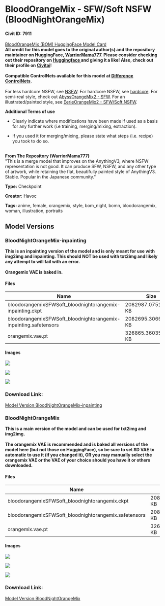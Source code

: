 # BloodOrangeMix - SFW/Soft NSFW (BloodNightOrangeMix)

#### Civit ID: 7911

<p><a target="_blank" rel="ugc" href="https://huggingface.co/WarriorMama777/OrangeMixs#bloodorangemix-bom">BloodOrangeMix (BOM) HuggingFace Model Card</a><br /><strong>All credit for this model goes to the original author(s) and the repository maintainer on HuggingFace, </strong><a target="_blank" rel="ugc" href="https://huggingface.co/WarriorMama777"><strong>WarriorMama777</strong></a><strong>. Please consider checking out their repository on </strong><a target="_blank" rel="ugc" href="https://huggingface.co/WarriorMama777/OrangeMixs"><strong>Huggingface </strong></a><strong>and giving it a like! Also, check out their profile on </strong><a target="_blank" rel="ugc" href="https://civitai.com/user/WarriorMama777"><strong>Civitai</strong></a><strong>!</strong><br /><br /><strong>Compatible ControlNets available for this model at </strong><a target="_blank" rel="ugc" href="https://civitai.com/models/9557/abyssorangemix2-controlnets"><strong>Difference ControlNets</strong></a><strong>.</strong><br /><br />For less hardcore NSFW, see <a target="_blank" rel="ugc" href="https://civitai.com/models/7926/bloodorangemix-nsfw-bloodorangemixhalf">NSFW</a>. For hardcore NSFW, see <a target="_blank" rel="ugc" href="https://civitai.com/models/7933/bloodorangemix-hardcore">hardcore</a>. For semi-real style, check out <a target="_blank" rel="ugc" href="https://civitai.com/models/4437/abyssorangemix2-sfw">AbyssOrangeMix2 - SFW</a>. For an illustrated/painted style, see <a target="_blank" rel="ugc" href="https://civitai.com/models/8402/eerieorangemix2-sfwsoft-nsfw-eerieorangemix2night">EerieOrangeMix2 - SFW/Soft NSFW</a>.<br /></p><p><strong>Additional Terms of use</strong></p><ul><li><p>Clearly indicate where modifications have been made if used as a basis for any further work (i.e training, merging/mixing, extraction).</p></li><li><p>If you used it for merging/mixing, please state what steps (i.e. recipe) you took to do so.</p></li></ul><p><br /><strong>From The Repository (WarriorMama777)</strong><br />"This is a merge model that improves on the AnythingV3, where NSFW representation is not good. It can produce SFW, NSFW, and any other type of artwork, while retaining the flat, beautifully painted style of AnythingV3. Stable. Popular in the Japanese community."</p>

**Type:** Checkpoint

**Creator:** Havoc

**Tags:** anime, female, orangemix, style, bom_night, bomn, bloodorangemix, woman, illustration, portraits

## Model Versions

### BloodNightOrangeMix-inpainting

<p><strong>This is an inpainting version of the model and is only meant for use with img2img and inpainting. This should NOT be used with txt2img and likely any attempt to will fail with an error.</strong><br /><br /><strong>Orangemix VAE is baked in.</strong></p>

#### Files

| Name | Size | Type | Format | Download Url | AutoV1 | AutoV2 | SHA256 | CRC32 | BLAKE3 |
| --- | --- | --- | --- | --- | --- | --- | --- | --- | --- |
| bloodorangemixSFWSoft_bloodnightorangemix-inpainting.ckpt | 2082987.075195312 KB | Pruned Model | PickleTensor | https://civitai.com/api/download/models/9532?type=Pruned%20Model&format=PickleTensor&size=pruned&fp=fp16 | 1D5232E8 | B36AA4AFFA | B36AA4AFFA296E73B9A12278AD676DB2903256B00ACA483770B90EEDEB46F583 | 4ED01F11 | 6BA97E22F8D7236082CB4FE359CE66D77B9549BD9604D5ADFA8C7C5886626119 |
| bloodorangemixSFWSoft_bloodnightorangemix-inpainting.safetensors | 2082695.306640625 KB | Pruned Model | SafeTensor | https://civitai.com/api/download/models/9532 | A22EF41A | DA544D4BBA | DA544D4BBA438F9875C0E6D0624D1344C93AC0390DFC722B10AAD51847359808 | 6F2D66EF | CD5BFAC378C40E4806997B75D7A0CC2AB2EF92F8232ED54F61F662D01E7D0464 |
| orangemix.vae.pt | 326865.3603515625 KB | VAE | Other | https://civitai.com/api/download/models/9532?type=VAE&format=Other | D6BD7129 | F768813EDC | F768813EDCE84239D70CE8A24CB496B9EF444C4E5AAFF435E45CAAD5CC1D39A2 | C57B09F9 | 96BE1502EAA0A73DE02DEF1983D474499662281859B70B7582FD200CC8FDE731 |

#### Images

<p><img src="https://image.civitai.com/xG1nkqKTMzGDvpLrqFT7WA/02190a47-1b78-4307-42a8-c76568cda900/width=450/91941.jpeg" /></p>

<p><img src="https://image.civitai.com/xG1nkqKTMzGDvpLrqFT7WA/497eae00-79ad-4ab8-b2c3-97ca59ffd300/width=450/91940.jpeg" /></p>

<p><img src="https://image.civitai.com/xG1nkqKTMzGDvpLrqFT7WA/4c69b990-efe0-418e-3345-ec36060ca100/width=450/91939.jpeg" /></p>

### Download Link:

[Model Version BloodNightOrangeMix-inpainting](https://civitai.com/api/download/models/9532)

### BloodNightOrangeMix

<p><strong>This is a main version of the model and can be used for txt2img and img2img.<br /><br />The orangemix VAE is recommended and is baked all versions of the model here (but not those on HuggingFace), so be sure to set SD VAE to automatic to use it (if you changed it), OR you may manually select the orangemix VAE or the VAE of your choice should you have it or others downloaded.</strong></p>

#### Files

| Name | Size | Type | Format | Download Url | AutoV1 | AutoV2 | SHA256 | CRC32 | BLAKE3 |
| --- | --- | --- | --- | --- | --- | --- | --- | --- | --- |
| bloodorangemixSFWSoft_bloodnightorangemix.ckpt | 2082906.120117188 KB | Pruned Model | PickleTensor | https://civitai.com/api/download/models/9328?type=Pruned%20Model&format=PickleTensor&size=pruned&fp=fp16 | 986449AA | BA15555E84 | BA15555E8419F983D587B6D5305D2B3BFFE0619013B168010C0435306B2181ED | AEF371A5 | 44EED146465684588324A2453C84986523C29A6085CBBD75E1011A3434DA51CA |
| bloodorangemixSFWSoft_bloodnightorangemix.safetensors | 2082642.647460938 KB | Pruned Model | SafeTensor | https://civitai.com/api/download/models/9328 | - | - | - | - | - |
| orangemix.vae.pt | 326865.3603515625 KB | VAE | Other | https://civitai.com/api/download/models/9328?type=VAE&format=Other | D6BD7129 | F768813EDC | F768813EDCE84239D70CE8A24CB496B9EF444C4E5AAFF435E45CAAD5CC1D39A2 | C57B09F9 | 96BE1502EAA0A73DE02DEF1983D474499662281859B70B7582FD200CC8FDE731 |

#### Images

<p><img src="https://image.civitai.com/xG1nkqKTMzGDvpLrqFT7WA/5981ae29-7a7d-443c-88e5-ffa050ffa200/width=450/89991.jpeg" /></p>

<p><img src="https://image.civitai.com/xG1nkqKTMzGDvpLrqFT7WA/4b437e7e-6f11-4dd5-5673-972b1b56a700/width=450/89990.jpeg" /></p>

<p><img src="https://image.civitai.com/xG1nkqKTMzGDvpLrqFT7WA/96566343-f206-4c5c-b15d-54b8e4edf700/width=450/89989.jpeg" /></p>

### Download Link:

[Model Version BloodNightOrangeMix](https://civitai.com/api/download/models/9328)

